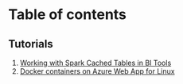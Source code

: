 # Table of contents

## Tutorials
1. [Working with Spark Cached Tables in BI Tools](https://github.com/skepticatgit/tutorials/tree/master/sparktblcache)
1. [Docker containers on Azure Web App for Linux](https://github.com/skepticatgit/tutorials/tree/master/linuxwebapp)